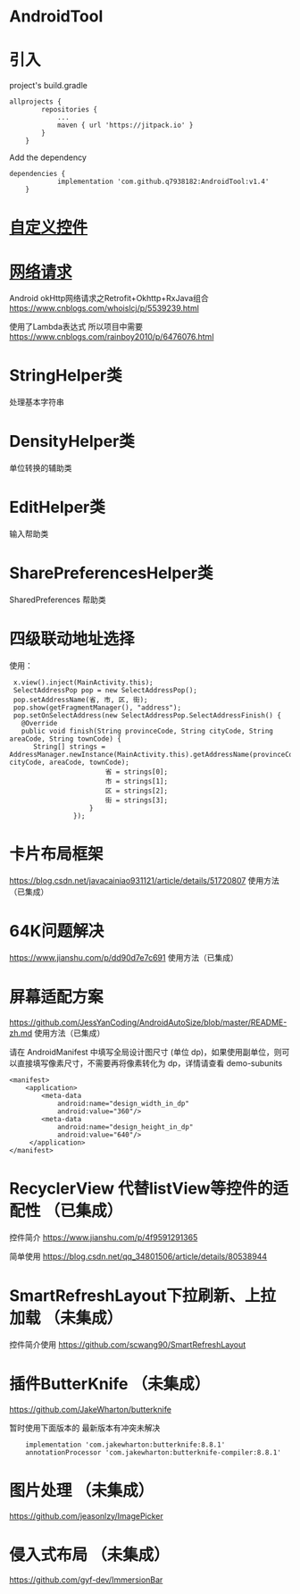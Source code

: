 # AndroidTool       
# 引入
project's build.gradle
```
allprojects {
		repositories {
			...
			maven { url 'https://jitpack.io' }
		}
	}
```
Add the dependency
```
dependencies {
	        implementation 'com.github.q7938182:AndroidTool:v1.4'
	}
```
[自定义控件]: /widgets.md
# [自定义控件]

[网络请求]: /Http.md
# [网络请求]
Android okHttp网络请求之Retrofit+Okhttp+RxJava组合  https://www.cnblogs.com/whoislcj/p/5539239.html

使用了Lambda表达式 所以项目中需要 https://www.cnblogs.com/rainboy2010/p/6476076.html

# StringHelper类
处理基本字符串

# DensityHelper类
单位转换的辅助类

# EditHelper类
输入帮助类

# SharePreferencesHelper类
SharedPreferences 帮助类

# 四级联动地址选择
使用：
```
 x.view().inject(MainActivity.this);
 SelectAddressPop pop = new SelectAddressPop();
 pop.setAddressName(省, 市, 区, 街);
 pop.show(getFragmentManager(), "address");
 pop.setOnSelectAddress(new SelectAddressPop.SelectAddressFinish() {
   @Override
   public void finish(String provinceCode, String cityCode, String areaCode, String townCode) {
      String[] strings = AddressManager.newInstance(MainActivity.this).getAddressName(provinceCode, cityCode, areaCode, townCode);
                        省 = strings[0];
                        市 = strings[1];
                        区 = strings[2];
                        街 = strings[3];
                    }
                });
```
# 卡片布局框架
https://blog.csdn.net/javacainiao931121/article/details/51720807 使用方法 （已集成）
# 64K问题解决
https://www.jianshu.com/p/dd90d7e7c691 使用方法（已集成）
# 屏幕适配方案
https://github.com/JessYanCoding/AndroidAutoSize/blob/master/README-zh.md 使用方法（已集成）

请在 AndroidManifest 中填写全局设计图尺寸 (单位 dp)，如果使用副单位，则可以直接填写像素尺寸，不需要再将像素转化为 dp，详情请查看 demo-subunits
```
<manifest>
    <application>            
        <meta-data
            android:name="design_width_in_dp"
            android:value="360"/>
        <meta-data
            android:name="design_height_in_dp"
            android:value="640"/>           
     </application>           
</manifest>
```
# RecyclerView 代替listView等控件的适配性 （已集成）
控件简介 https://www.jianshu.com/p/4f9591291365

简单使用 https://blog.csdn.net/qq_34801506/article/details/80538944

# SmartRefreshLayout下拉刷新、上拉加载 （未集成）
控件简介使用 https://github.com/scwang90/SmartRefreshLayout

# 插件ButterKnife （未集成）
https://github.com/JakeWharton/butterknife

暂时使用下面版本的 最新版本有冲突未解决
```
    implementation 'com.jakewharton:butterknife:8.8.1'
    annotationProcessor 'com.jakewharton:butterknife-compiler:8.8.1'
```   
# 图片处理 （未集成）
https://github.com/jeasonlzy/ImagePicker
# 侵入式布局 （未集成）
https://github.com/gyf-dev/ImmersionBar

